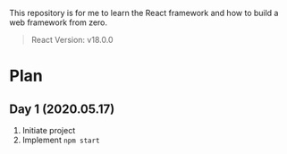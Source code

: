 This repository is for me to learn the React framework and how to build a web framework from zero.

> React Version: v18.0.0
>

# Plan

## Day 1 (2020.05.17)

1. Initiate project
2. Implement `npm start`

